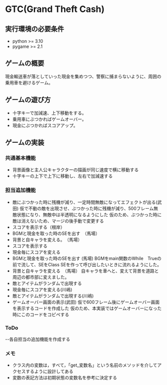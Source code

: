 # GTC(Grand Theft Cash)

## 実行環境の必要条件
* python >= 3.10
* pygame >= 2.1

## ゲームの概要
現金輸送車が落としていった現金を集めつつ、警察に捕まらないように、周囲の乗用車を避けるゲーム。

## ゲームの遊び方
* 十字キーで加減速、上下移動をする。
* 乗用車にぶつかればゲームオーバー。
* 現金にぶつかればスコアアップ。

## ゲームの実装
### 共通基本機能
* 背景画像と主人公キャラクターの描画が同じ速度で横に移動する
* 十字キーの上下で上下に移動し、左右で加減速する

### 担当追加機能
* 敵にぶつかった時に残機が減り、一定時間無敵になってエフェクトが出る(武田)
仮で不動の敵を出現させ、ぶつかった時に残機が減り、500フレーム無敵状態になり、無敵中は半透明になるようにした
仮のため、ぶつかった時に敵は消えないため、マージの後手動で変更する
* スコアを表示する（根岸）
* BGMと現金を取った時のSEを出す　（馬場）
* 背景と自キャラを変える。　（馬場）
* スコアを表示する
* 現金毎にスコアを変える
* BGMと現金を取った時のSEを出す (馬場)
BGMをmain関数のWhile　Trueの前で流して、SEをClass SEを作って呼び出したいときに流れるようにした。
* 背景と自キャラを変える　（馬場）
  自キャラを車へと、変えて背景を道路と周辺の都市部に変えました。
* 敵とアイテムがランダムで出現する
* 現金毎にスコアを変える(川嶋)
* 敵とアイテムがランダムで出現する(川嶋)
* ゲームオーバー画面の表示(武田)
仮で600フレーム後にゲームオーバー画面を表示するコードを作成した
仮のため、本実装ではゲームオーバーになった時にこのコードをコピペする


### ToDo
--各自担当の追加機能を作成する

### メモ
* クラス内の変数は，すべて，「get_変数名」という名前のメソッドを介してアクセスするように設計してある
* 変数の表記方法は初期状態の変数名を参考に決定する
